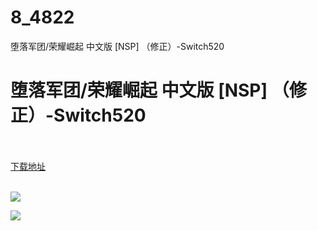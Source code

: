 # 8_4822
堕落军团/荣耀崛起 中文版 [NSP] （修正）-Switch520
# 堕落军团/荣耀崛起 中文版 [NSP] （修正）-Switch520
 <br/></br>
[下载地址](https://www.switch520.cc/article/4822 "下载地址")
<br/></br>

<p><img src="https://s1.ax1x.com/2020/06/02/tNlmB4.jpg"></p>
<p><img src="https://s1.ax1x.com/2020/06/02/tNlf5n.jpg"></p>
